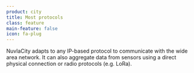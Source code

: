 ```yaml
---
product: city
title: Most protocols
class: feature
main-feature: false
icon: fa-plug
---
```


NuvlaCity adapts to any IP-based protocol to communicate with the wide area network. It can also aggregate data from sensors using a direct physical connection or radio protocols (e.g. LoRa).
